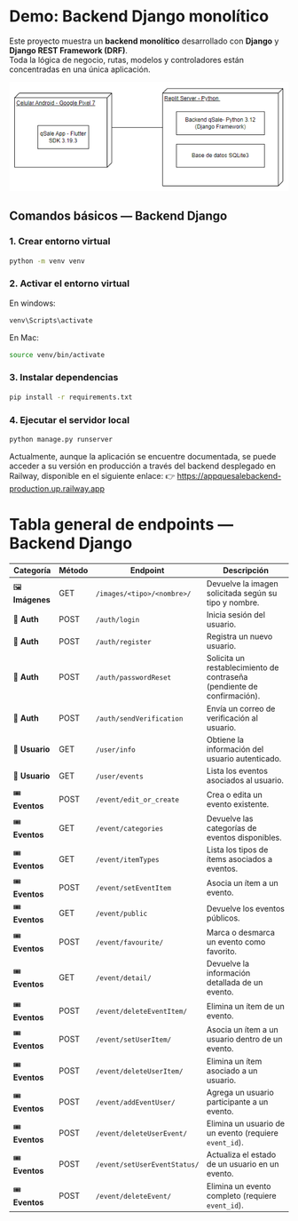 # **Demo: Backend Django monolítico**

Este proyecto muestra un **backend monolítico** desarrollado con **Django** y **Django REST Framework (DRF)**.  
Toda la lógica de negocio, rutas, modelos y controladores están concentradas en una única aplicación.

![Arquitectura modular](../images/grafico_diagramadespliege.png)

## **Comandos básicos — Backend Django**
### **1. Crear entorno virtual**

```bash
python -m venv venv
```

### **2. Activar el entorno virtual**
En windows:
```bash
venv\Scripts\activate
```
En Mac:
```bash
source venv/bin/activate
```

### **3. Instalar dependencias**

```bash
pip install -r requirements.txt
```


### **4. Ejecutar el servidor local**

```bash
python manage.py runserver
```
Actualmente, aunque la aplicación se encuentre documentada, se puede acceder a su versión en producción a través del backend desplegado en Railway, disponible en el siguiente enlace:
👉 https://appquesalebackend-production.up.railway.app

# **Tabla general de endpoints — Backend Django**

| Categoría | Método | Endpoint | Descripción |
|------------|---------|-----------|--------------|
| 🖼️ **Imágenes** | GET | `/images/<tipo>/<nombre>/` | Devuelve la imagen solicitada según su tipo y nombre. |
| 🔐 **Auth** | POST | `/auth/login` | Inicia sesión del usuario. |
| 🔐 **Auth** | POST | `/auth/register` | Registra un nuevo usuario. |
| 🔐 **Auth** | POST | `/auth/passwordReset` | Solicita un restablecimiento de contraseña (pendiente de confirmación). |
| 🔐 **Auth** | POST | `/auth/sendVerification` | Envía un correo de verificación al usuario. |
| 👤 **Usuario** | GET | `/user/info` | Obtiene la información del usuario autenticado. |
| 👤 **Usuario** | GET | `/user/events` | Lista los eventos asociados al usuario. |
| 🎟️ **Eventos** | POST | `/event/edit_or_create` | Crea o edita un evento existente. |
| 🎟️ **Eventos** | GET | `/event/categories` | Devuelve las categorías de eventos disponibles. |
| 🎟️ **Eventos** | GET | `/event/itemTypes` | Lista los tipos de ítems asociados a eventos. |
| 🎟️ **Eventos** | POST | `/event/setEventItem` | Asocia un ítem a un evento. |
| 🎟️ **Eventos** | GET | `/event/public` | Devuelve los eventos públicos. |
| 🎟️ **Eventos** | POST | `/event/favourite/` | Marca o desmarca un evento como favorito. |
| 🎟️ **Eventos** | GET | `/event/detail/` | Devuelve la información detallada de un evento. |
| 🎟️ **Eventos** | POST | `/event/deleteEventItem/` | Elimina un ítem de un evento. |
| 🎟️ **Eventos** | POST | `/event/setUserItem/` | Asocia un ítem a un usuario dentro de un evento. |
| 🎟️ **Eventos** | POST | `/event/deleteUserItem/` | Elimina un ítem asociado a un usuario. |
| 🎟️ **Eventos** | POST | `/event/addEventUser/` | Agrega un usuario participante a un evento. |
| 🎟️ **Eventos** | POST | `/event/deleteUserEvent/` | Elimina un usuario de un evento (requiere `event_id`). |
| 🎟️ **Eventos** | POST | `/event/setUserEventStatus/` | Actualiza el estado de un usuario en un evento. |
| 🎟️ **Eventos** | POST | `/event/deleteEvent/` | Elimina un evento completo (requiere `event_id`). |
